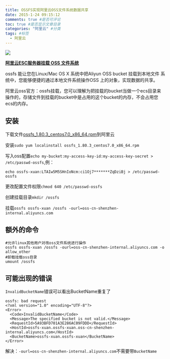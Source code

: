 ```yaml
---
title: OSSFS实现阿里云OSS文件系统数据共享
date: 2015-1-24 09:15:12
comments: true #是否可评论 
toc: true #是否显示文章目录
categories: "阿里云" #分类 
tags: #标签 
  - 阿里云
---
```


![](https://i.imgur.com/8q05EYs.jpg)

**[阿里云ESC服务器挂载 OSS 文件系统](https://github.com/aliyun/ossfs/blob/master/README-CN.md)**

ossfs 能让您在Linux/Mac OS X 系统中把Aliyun OSS bucket 挂载到本地文件 系统中，您能够便捷的通过本地文件系统操作OSS 上的对象，实现数据的共享。

阿里云oss官方：ossfs挂载，您可以理解为把挂载的bucket当做一个ecs目录来操作的，存储文件到挂载的bucket中是占用的这个bucket的内存，不会占用您ecs的内存。


## 安装


下载文件[ossfs_1.80.3_centos7.0_x86_64.rpm](https://github.com/aliyun/ossfs/releases)到阿里云

安装`sudo yum localinstall ossfs_1.80.3_centos7.0_x86_64.rpm`

写入oss配置`echo my-bucket:my-access-key-id:my-access-key-secret > /etc/passwd-ossfs`,例：

    echo ossfs-xuan:LTAIw5M5SHnIoNcm:ci1Oj7*******ZqDziBj > /etc/passwd-ossfs

更改配置文件权限`chmod 640 /etc/passwd-ossfs`

创建挂载目录`mkdir /ossfs`

挂载`ossfs ossfs-xuan /ossfs -ourl=oss-cn-shenzhen-internal.aliyuncs.com`

## 额外的命令

    #允许linux其他用户对改oss文件系统进行操作
    ossfs ossfs-xuan /ossfs -ourl=oss-cn-shenzhen-internal.aliyuncs.com -o allow_other
    #卸载挂载oss目录
    umount /ossfs

## 可能出现的错误

`InvalidBucketName`错误可以看出BucketName重复了

    ossfs: bad request
    <?xml version="1.0" encoding="UTF-8"?>
    <Error>
      <Code>InvalidBucketName</Code>
      <Message>The specified bucket is not valid.</Message>
      <RequestId>5A93BFD701A3E286AC09FDDD</RequestId>
      <HostId>ossfs-xuan.ossfs-xuan.oss-cn-shenzhen-internal.aliyuncs.com</HostId>
      <BucketName>ossfs-xuan.ossfs-xuan</BucketName>
    </Error>

解决：`-ourl=oss-cn-shenzhen-internal.aliyuncs.com`不需要带`BucketName`